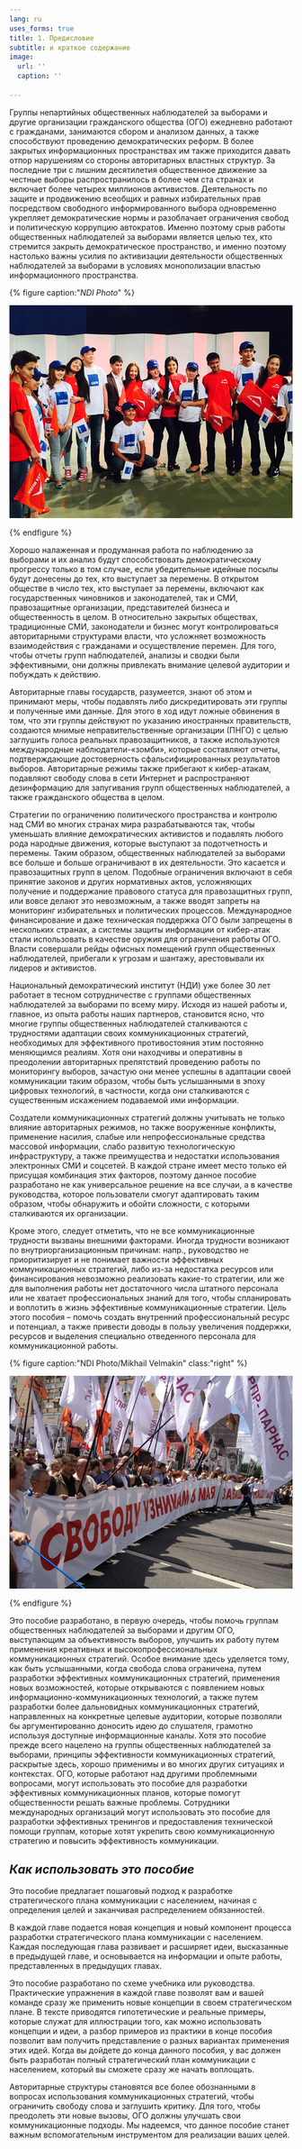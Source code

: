 ```yaml
---
lang: ru
uses_forms: true
title: 1. Предисловие
subtitle: и краткое содержание
image:
  url: ''
  caption: ''

---
```

Группы непартийных общественных наблюдателей за выборами и другие организации гражданского общества (ОГО) ежедневно работают с гражданами, занимаются сбором и анализом данных, а также способствуют проведению демократических реформ. В более закрытых информационных пространствах им также приходится давать отпор нарушениям со стороны авторитарных властных структур. За последние три с лишним десятилетия общественное движение за честные выборы распространилось в более чем ста странах и включает более четырех миллионов активистов. Деятельность по защите и продвижению всеобщих и равных избирательных прав посредством свободного информированного выбора одновременно укрепляет демократические нормы и разоблачает ограничения свобод и политическую коррупцию автократов. Именно поэтому срыв работы общественных наблюдателей за выборами является целью тех, кто стремится закрыть демократическое пространство, и именно поэтому настолько важны усилия по активизации деятельности общественных наблюдателей за выборами в условиях монополизации властью информационного пространства.

{% figure caption:"_NDI Photo_" %}

![NDI Photo](/assets/images/ndi_kyrgyz_debates-1.jpg "NDI Photo.")

{% endfigure %}

Хорошо налаженная и продуманная работа по наблюдению за выборами и их анализ будут способствовать демократическому прогрессу только в том случае, если убедительные идейные посылы будут донесены до тех, кто выступает за перемены. В открытом обществе в число тех, кто выступает за перемены, включают как государственных чиновников и законодателей, так и СМИ, правозащитные организации, представителей бизнеса и общественность в целом. В относительно закрытых обществах, традиционные СМИ, законодатели и бизнес могут контролироваться авторитарными структурами власти, что усложняет возможность взаимодействия с гражданами и осуществление перемен. Для того, чтобы отчеты групп наблюдателей, анализы и сводки были эффективными, они должны привлекать внимание целевой аудитории и побуждать к действию.

Авторитарные главы государств, разумеется, знают об этом и принимают меры, чтобы подавлять либо дискредитировать эти группы и полученные ими данные. Для этого в ход идут ложные обвинения в том, что эти группы действуют по указанию иностранных правительств, создаются мнимые неправительственные организации (ПНГО) с целью заглушить голоса реальных правозащитников, а также используются международные наблюдатели-«зомби», которые составляют отчеты, подтверждающие достоверность сфальсифицированных результатов выборов. Авторитарные режимы также прибегают к кибер-атакам, подавляют свободу слова в сети Интернет и распространяют дезинформацию для запугивания групп общественных наблюдателей, а также гражданского общества в целом.

Стратегии по ограничению политического пространства и контролю над СМИ во многих странах мира разрабатываются так, чтобы уменьшать влияние демократических активистов и подавлять любого рода народные движения, которые выступают за подотчетность и перемены. Таким образом, общественных наблюдателей за выборами все больше и больше ограничивают в их деятельности. Это касается и правозащитных групп в целом. Подобные ограничения включают в себя принятие законов и других нормативных актов, усложняющих получение и поддержание правового статуса для правозащитных групп, или вовсе делают это невозможным, а также вводят запреты на мониторинг избирательных и политических процессов. Международное финансирование и даже техническая поддержка ОГО были запрещены в нескольких странах, а системы защиты информации от кибер-атак стали использовать в качестве оружия для ограничения работы ОГО. Власти совершали рейды офисных помещений групп общественных наблюдателей, прибегали к угрозам и шантажу, арестовывали их лидеров и активистов.

Национальный демократический институт (НДИ) уже более 30 лет работает в тесном сотрудничестве с группами общественных наблюдателей за выборами по всему миру. Исходя из нашей работы и, главное, из опыта работы наших партнеров, становится ясно, что многие группы общественных наблюдателей сталкиваются с трудностями адаптации своих коммуникационных стратегий, необходимых для эффективного противостояния этим постоянно меняющимся реалиям. Хотя они находчивы и оперативны в преодолении авторитарных препятствий проведению работы по мониторингу выборов, зачастую они менее успешны в адаптации своей коммуникации таким образом, чтобы быть услышанными в эпоху цифровых технологий, в частности, когда они сталкиваются с существенным искажением подаваемой ими информации.

Создатели коммуникационных стратегий должны учитывать не только влияние авторитарных режимов, но также вооруженные конфликты, применение насилия, слабые или непрофессиональные средства массовой информации, слабо развитую технологическую инфраструктуру, а также преимущества и недостатки использования электронных СМИ и соцсетей. В каждой стране имеет место только ей присущая комбинация этих факторов, поэтому данное пособие разработано не как универсальное решение на все случаи, а в качестве руководства, которое пользователи смогут адаптировать таким образом, чтобы обнаружить и обойти сложности, с которыми сталкиваются их организации.

Кроме этого, следует отметить, что не все коммуникационные трудности вызваны внешними факторами. Иногда трудности возникают по внутриорганизационным причинам: напр., руководство не приоритизирует и не понимает важности эффективных коммуникационных стратегий, либо из-за недостатка ресурсов или финансирования невозможно реализовать какие-то стратегии, или же для выполнения работы нет достаточного числа штатного персонала или не хватает профессиональных знаний для того, чтобы спланировать и воплотить в жизнь эффективные коммуникационные стратегии. Цель этого пособия – помочь создать внутренний профессиональный ресурс и потенциал, а также привести доводы в пользу увеличения поддержки, ресурсов и выделения специально отведенного персонала для коммуникационной работы.

{% figure caption:"NDI Photo/Mikhail Velmakin" class:"right" %}

![NDI Photo/Mikhail Velmakin](/assets/images/NDI_moscow.jpg "NDI Photo/Mikhail Velmakin")

{% endfigure %}

Это пособие разработано, в первую очередь, чтобы помочь группам общественных наблюдателей за выборами и другим ОГО, выступающим за объективность выборов, улучшить их работу путем применения креативных и высокопрофессиональных коммуникационных стратегий. Особое внимание здесь уделяется тому, как быть услышанными, когда свобода слова ограничена, путем разработки эффективных коммуникационных стратегий, применения новых возможностей, которые открываются с появлением новых информационно-коммуникационных технологий, а также путем разработки более дальновидных коммуникационных стратегий, направленных на конкретные целевые аудитории, которые позволяли бы аргументированно доносить идею до слушателя, грамотно используя доступные информационные каналы. Хотя это пособие прежде всего нацелено на группы общественных наблюдателей за выборами, принципы эффективности коммуникационных стратегий, раскрытые здесь, хорошо применимы и во многих других ситуациях и контекстах. ОГО, которые работают над другими проблемными вопросами, могут использовать это пособие для разработки эффективных коммуникационных планов, которые помогут общественности решать важные проблемы. Сотрудники международных организаций могут использовать это пособие для разработки эффективных тренингов и предоставления технической помощи группам, которые хотят укрепить свою коммуникационную стратегию и повысить эффективность коммуникации.

## _Как использовать это пособие_

Это пособие предлагает пошаговый подход к разработке стратегического плана коммуникации с населением, начиная с определения целей и заканчивая распределением обязанностей.

В каждой главе подается новая концепция и новый компонент процесса разработки стратегического плана коммуникации с населением. Каждая последующая глава развивает и расширяет идеи, высказанные в предыдущей главе, и основывается на информации и опыте работы, представленных в предыдущих главах.

Это пособие разработано по схеме учебника или руководства. Практические упражнения в каждой главе позволят вам и вашей команде сразу же применить новые концепции в своем стратегическом плане. В тексте приводятся гипотетические и реальные примеры, которые служат для иллюстрации того, как можно использовать концепции и идеи, а разбор примеров из практики в конце пособия позволит вам получить представление о разных вариантах применения этих идей. Когда вы дойдете до конца данного пособия, у вас должен быть разработан полный стратегический план коммуникации с населением, который вы сможете сразу же начать воплощать.

Авторитарные структуры становятся все более обознанными в вопросах использования коммуникационных стратегий, чтобы ограничить свободу слова и заглушить критику. Для того, чтобы преодолеть эти новые вызовы, ОГО должны улучшать свои коммуникационные подходы. Мы надеемся, что данное пособие станет важным вспомогательным инструментом для реализации ваших целей.